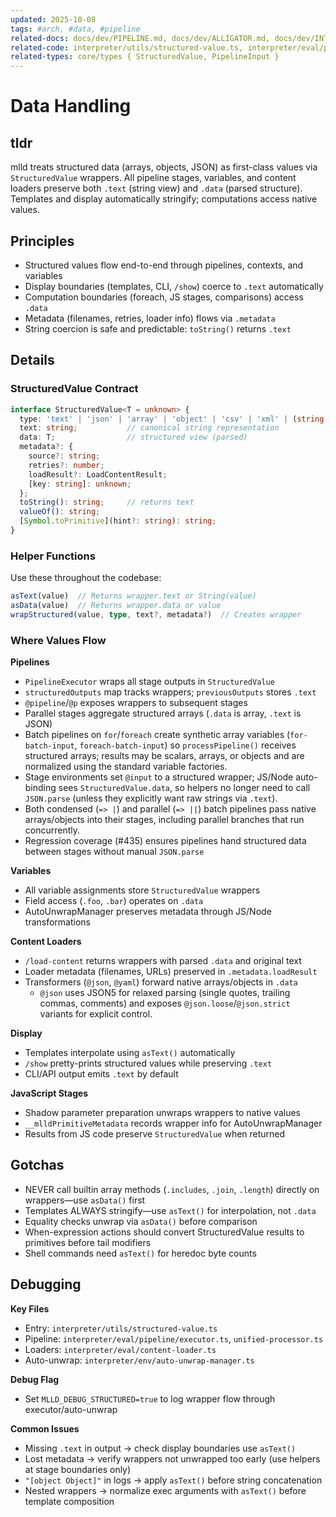```yaml
---
updated: 2025-10-08
tags: #arch, #data, #pipeline
related-docs: docs/dev/PIPELINE.md, docs/dev/ALLIGATOR.md, docs/dev/INTERPRETER.md
related-code: interpreter/utils/structured-value.ts, interpreter/eval/pipeline/*.ts
related-types: core/types { StructuredValue, PipelineInput }
---
```


# Data Handling

## tldr

mlld treats structured data (arrays, objects, JSON) as first-class values via `StructuredValue` wrappers. All pipeline stages, variables, and content loaders preserve both `.text` (string view) and `.data` (parsed structure). Templates and display automatically stringify; computations access native values.

## Principles

- Structured values flow end-to-end through pipelines, contexts, and variables
- Display boundaries (templates, CLI, `/show`) coerce to `.text` automatically
- Computation boundaries (foreach, JS stages, comparisons) access `.data`
- Metadata (filenames, retries, loader info) flows via `.metadata`
- String coercion is safe and predictable: `toString()` returns `.text`

## Details

### StructuredValue Contract

```typescript
interface StructuredValue<T = unknown> {
  type: 'text' | 'json' | 'array' | 'object' | 'csv' | 'xml' | (string & {});
  text: string;           // canonical string representation
  data: T;                // structured view (parsed)
  metadata?: {
    source?: string;
    retries?: number;
    loadResult?: LoadContentResult;
    [key: string]: unknown;
  };
  toString(): string;     // returns text
  valueOf(): string;
  [Symbol.toPrimitive](hint?: string): string;
}
```

### Helper Functions

Use these throughout the codebase:

```typescript
asText(value)  // Returns wrapper.text or String(value)
asData(value)  // Returns wrapper.data or value
wrapStructured(value, type, text?, metadata?)  // Creates wrapper
```

### Where Values Flow

**Pipelines**
- `PipelineExecutor` wraps all stage outputs in `StructuredValue`
- `structuredOutputs` map tracks wrappers; `previousOutputs` stores `.text`
- `@pipeline`/`@p` exposes wrappers to subsequent stages
- Parallel stages aggregate structured arrays (`.data` is array, `.text` is JSON)
- Batch pipelines on `for`/`foreach` create synthetic array variables (`for-batch-input`, `foreach-batch-input`) so `processPipeline()` receives structured arrays; results may be scalars, arrays, or objects and are normalized using the standard variable factories.
- Stage environments set `@input` to a structured wrapper; JS/Node auto-binding sees `StructuredValue.data`, so helpers no longer need to call `JSON.parse` (unless they explicitly want raw strings via `.text`).
- Both condensed (`=> |`) and parallel (`=> ||`) batch pipelines pass native arrays/objects into their stages, including parallel branches that run concurrently.
- Regression coverage (#435) ensures pipelines hand structured data between stages without manual `JSON.parse`

**Variables**
- All variable assignments store `StructuredValue` wrappers
- Field access (`.foo`, `.bar`) operates on `.data`
- AutoUnwrapManager preserves metadata through JS/Node transformations

**Content Loaders**
- `/load-content` returns wrappers with parsed `.data` and original text
- Loader metadata (filenames, URLs) preserved in `.metadata.loadResult`
- Transformers (`@json`, `@yaml`) forward native arrays/objects in `.data`
  - `@json` uses JSON5 for relaxed parsing (single quotes, trailing commas, comments) and exposes `@json.loose`/`@json.strict` variants for explicit control.

**Display**
- Templates interpolate using `asText()` automatically
- `/show` pretty-prints structured values while preserving `.text`
- CLI/API output emits `.text` by default

**JavaScript Stages**
- Shadow parameter preparation unwraps wrappers to native values
- `__mlldPrimitiveMetadata` records wrapper info for AutoUnwrapManager
- Results from JS code preserve `StructuredValue` when returned

## Gotchas

- NEVER call builtin array methods (`.includes`, `.join`, `.length`) directly on wrappers—use `asData()` first
- Templates ALWAYS stringify—use `asText()` for interpolation, not `.data`
- Equality checks unwrap via `asData()` before comparison
- When-expression actions should convert StructuredValue results to primitives before tail modifiers
- Shell commands need `asText()` for heredoc byte counts

## Debugging

**Key Files**
- Entry: `interpreter/utils/structured-value.ts`
- Pipeline: `interpreter/eval/pipeline/executor.ts`, `unified-processor.ts`
- Loaders: `interpreter/eval/content-loader.ts`
- Auto-unwrap: `interpreter/env/auto-unwrap-manager.ts`

**Debug Flag**
- Set `MLLD_DEBUG_STRUCTURED=true` to log wrapper flow through executor/auto-unwrap

**Common Issues**
- Missing `.text` in output → check display boundaries use `asText()`
- Lost metadata → verify wrappers not unwrapped too early (use helpers at stage boundaries only)
- `"[object Object]"` in logs → apply `asText()` before string concatenation
- Nested wrappers → normalize exec arguments with `asText()` before template composition
